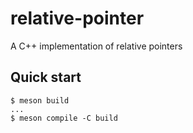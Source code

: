 # relative-pointer
A C++ implementation of relative pointers

## Quick start
```
$ meson build
...
$ meson compile -C build
```